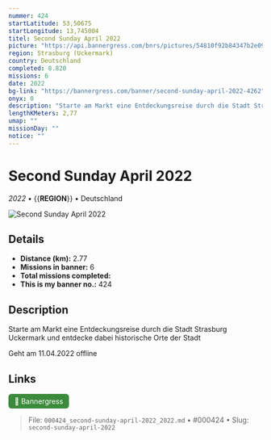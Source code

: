 ```yaml
---
nummer: 424
startLatitude: 53,50675
startLongitude: 13,745004
titel: Second Sunday April 2022
picture: "https://api.bannergress.com/bnrs/pictures/54810f92b84347b2e09a8ab6c3016249"
region: Strasburg (Uckermark)
country: Deutschland
completed: 8.820
missions: 6
date: 2022
bg-link: "https://bannergress.com/banner/second-sunday-april-2022-4262"
onyx: 0
description: "Starte am Markt eine Entdeckungsreise durch die Stadt Strasburg Uckermark und entdecke dabei historische Orte der Stadt\n\nGeht am 11.04.2022 offline"
lengthKMeters: 2,77
umap: ""
missionDay: ""
notice: ""
---
```

# Second Sunday April 2022

*2022* • {{__REGION__}} • Deutschland

![Second Sunday April 2022](https://api.bannergress.com/bnrs/pictures/54810f92b84347b2e09a8ab6c3016249)



## Details
- **Distance (km):** 2.77
- **Missions in banner:** 6
- **Total missions completed:** 
- **This is my banner no.:** 424



## Description
Starte am Markt eine Entdeckungsreise durch die Stadt Strasburg Uckermark und entdecke dabei historische Orte der Stadt

Geht am 11.04.2022 offline



## Links
<a href="https://bannergress.com/banner/second-sunday-april-2022-4262" target="_blank" style="display:inline-block;margin-right:8px;padding:6px 12px;background:#3c8b3c;color:#fff;text-decoration:none;border-radius:6px;">🔗 Bannergress</a>



> File: `000424_second-sunday-april-2022_2022.md` • #000424 • Slug: `second-sunday-april-2022`
